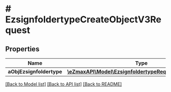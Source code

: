 # # EzsignfoldertypeCreateObjectV3Request

## Properties

Name | Type | Description | Notes
------------ | ------------- | ------------- | -------------
**aObjEzsignfoldertype** | [**\eZmaxAPI\Model\EzsignfoldertypeRequestCompoundV3[]**](EzsignfoldertypeRequestCompoundV3.md) |  |

[[Back to Model list]](../../README.md#models) [[Back to API list]](../../README.md#endpoints) [[Back to README]](../../README.md)
